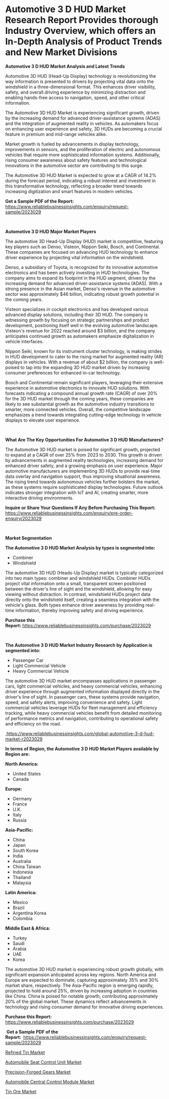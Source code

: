 <p><h1>Automotive 3 D HUD Market Research Report Provides thorough Industry Overview, which offers an In-Depth Analysis of Product Trends and New Market Divisions</h1></p><p><strong>Automotive 3 D HUD Market Analysis and Latest Trends</strong></p>
<p><p>Automotive 3D HUD (Head-Up Display) technology is revolutionizing the way information is presented to drivers by projecting vital data onto the windshield in a three-dimensional format. This enhances driver visibility, safety, and overall driving experience by minimizing distraction and enabling hands-free access to navigation, speed, and other critical information.</p><p>The Automotive 3D HUD Market is experiencing significant growth, driven by the increasing demand for advanced driver-assistance systems (ADAS) and the integration of augmented reality in vehicles. As automakers focus on enhancing user experience and safety, 3D HUDs are becoming a crucial feature in premium and mid-range vehicles alike.</p><p>Market growth is fueled by advancements in display technology, improvements in sensors, and the proliferation of electric and autonomous vehicles that require more sophisticated information systems. Additionally, rising consumer awareness about safety features and technological innovations in the automotive sector are contributing to this surge.</p><p>The Automotive 3D HUD Market is expected to grow at a CAGR of 14.2% during the forecast period, indicating a robust interest and investment in this transformative technology, reflecting a broader trend towards increasing digitization and smart features in modern vehicles.</p></p>
<p><strong>Get a Sample PDF of the Report:&nbsp;</strong> <a href="https://www.reliablebusinessinsights.com/enquiry/request-sample/2023029?utm_campaign=60&utm_medium=2&utm_source=Github&utm_content=ia&utm_term=28102024&utm_id=automotive-3-d-hud">https://www.reliablebusinessinsights.com/enquiry/request-sample/2023029</a></p>
<p>&nbsp;</p>
<p><strong>Automotive 3 D HUD Major Market Players</strong></p>
<p><p>The automotive 3D Head-Up Display (HUD) market is competitive, featuring key players such as Denso, Visteon, Nippon Seiki, Bosch, and Continental. These companies are focused on advancing HUD technology to enhance driver experience by projecting vital information on the windshield.</p><p>Denso, a subsidiary of Toyota, is recognized for its innovative automotive electronics and has been actively investing in HUD technologies. The company aims to expand its footprint in the HUD segment, driven by the increasing demand for advanced driver-assistance systems (ADAS). With a strong presence in the Asian market, Denso's revenue in the automotive sector was approximately $46 billion, indicating robust growth potential in the coming years.</p><p>Visteon specializes in cockpit electronics and has developed various advanced display solutions, including their 3D HUD. The company is witnessing growth by focusing on strategic partnerships and product development, positioning itself well in the evolving automotive landscape. Visteon's revenue for 2022 reached around $3 billion, and the company anticipates continued growth as automakers emphasize digitalization in vehicle interfaces.</p><p>Nippon Seiki, known for its instrument cluster technology, is making strides in HUD development to cater to the rising market for augmented reality (AR) displays in vehicles. With a revenue of about $2 billion, the company is well-poised to tap into the expanding 3D HUD market driven by increasing consumer preferences for enhanced in-car technology.</p><p>Bosch and Continental remain significant players, leveraging their extensive experience in automotive electronics to innovate HUD solutions. With forecasts indicating a compound annual growth rate (CAGR) of over 20% for the 3D HUD market through the coming years, these companies are likely to see substantial growth as the automotive industry transitions to smarter, more connected vehicles. Overall, the competitive landscape emphasizes a trend towards integrating cutting-edge technology in vehicle displays to elevate user experience.</p></p>
<p>&nbsp;</p>
<p><strong>What Are The Key Opportunities For Automotive 3 D HUD Manufacturers?</strong></p>
<p><p>The Automotive 3D HUD market is poised for significant growth, projected to expand at a CAGR of over 25% from 2023 to 2030. This growth is driven by advancements in augmented reality technologies, increasing demand for enhanced driver safety, and a growing emphasis on user experience. Major automotive manufacturers are implementing 3D HUDs to provide real-time data overlay and navigation support, thus improving situational awareness. The rising trend towards autonomous vehicles further bolsters the market, as these systems require sophisticated display technologies. Future outlook indicates stronger integration with IoT and AI, creating smarter, more interactive driving environments.</p></p>
<p><strong>Inquire or Share Your Questions If Any Before Purchasing This Report:</strong> <a href="https://www.reliablebusinessinsights.com/enquiry/pre-order-enquiry/2023029?utm_campaign=60&utm_medium=2&utm_source=Github&utm_content=ia&utm_term=28102024&utm_id=automotive-3-d-hud">https://www.reliablebusinessinsights.com/enquiry/pre-order-enquiry/2023029</a></p>
<p>&nbsp;</p>
<p><strong>Market Segmentation</strong></p>
<p><strong>The Automotive 3 D HUD Market Analysis by types is segmented into:</strong></p>
<p><ul><li>Combiner</li><li>Windshield</li></ul></p>
<p><p>The automotive 3D HUD (Heads-Up Display) market is typically categorized into two main types: combiner and windshield HUDs. Combiner HUDs project vital information onto a small, transparent screen positioned between the driver's line of sight and the windshield, allowing for easy viewing without distraction. In contrast, windshield HUDs project data directly onto the windshield itself, creating a seamless integration with the vehicle's glass. Both types enhance driver awareness by providing real-time information, thereby improving safety and driving experience.</p></p>
<p><strong>Purchase this Report:&nbsp;</strong><a href="https://www.reliablebusinessinsights.com/purchase/2023029?utm_campaign=60&utm_medium=2&utm_source=Github&utm_content=ia&utm_term=28102024&utm_id=automotive-3-d-hud">https://www.reliablebusinessinsights.com/purchase/2023029</a></p>
<p>&nbsp;</p>
<p><strong>The Automotive 3 D HUD Market Industry Research by Application is segmented into:</strong></p>
<p><ul><li>Passenger Car</li><li>Light Commercial Vehicle</li><li>Heavy Commercial Vehicle</li></ul></p>
<p><p>The automotive 3D HUD market encompasses applications in passenger cars, light commercial vehicles, and heavy commercial vehicles, enhancing driver experience through augmented information displayed directly in the driver's line of sight. In passenger cars, these systems provide navigation, speed, and safety alerts, improving convenience and safety. Light commercial vehicles leverage HUDs for fleet management and efficiency tracking, while heavy commercial vehicles benefit from detailed monitoring of performance metrics and navigation, contributing to operational safety and efficiency on the road.</p></p>
<p><a href="https://www.reliablebusinessinsights.com/global-automotive-3-d-hud-market-r2023029?utm_campaign=60&utm_medium=2&utm_source=Github&utm_content=ia&utm_term=28102024&utm_id=automotive-3-d-hud">&nbsp;https://www.reliablebusinessinsights.com/global-automotive-3-d-hud-market-r2023029</a></p>
<p><strong>In terms of Region, the Automotive 3 D HUD Market Players available by Region are:</strong></p>
<p>
    <p> <strong> North America: </strong>
        <ul>
            <li>United States</li>
            <li>Canada</li>
        </ul>
        </p> 
    <p> <strong> Europe: </strong>
        <ul>
            <li>Germany</li>
            <li>France</li>
            <li>U.K.</li>
            <li>Italy</li>
            <li>Russia</li>
        </ul>
        </p> 
    <p> <strong> Asia-Pacific: </strong>
        <ul>
            <li>China</li>
            <li>Japan</li>
            <li>South Korea</li>
            <li>India</li>
            <li>Australia</li>
            <li>China Taiwan</li>
            <li>Indonesia</li>
            <li>Thailand</li>
            <li>Malaysia</li>
        </ul>
        </p> 
    <p> <strong> Latin America: </strong>
        <ul>
            <li>Mexico</li>
            <li>Brazil</li>
            <li>Argentina Korea</li>
            <li>Colombia</li>
        </ul>
        </p> 
    <p> <strong> Middle East & Africa: </strong>
        <ul>
            <li>Turkey</li>
            <li>Saudi</li>
            <li>Arabia</li>
            <li>UAE</li>
            <li>Korea</li>
        </ul>
    </p>
    </p>
<p><p>The automotive 3D HUD market is experiencing robust growth globally, with significant expansion anticipated across key regions. North America and Europe are expected to dominate, capturing approximately 35% and 30% market share, respectively. The Asia-Pacific region is emerging rapidly, projected to hold around 25%, driven by increasing adoption in countries like China. China is poised for notable growth, contributing approximately 20% of the global market. These dynamics reflect advancements in technology and rising consumer demand for innovative driving experiences.</p></p>
<p><strong>Purchase this Report: </strong><a href="https://www.reliablebusinessinsights.com/purchase/2023029?utm_campaign=60&utm_medium=2&utm_source=Github&utm_content=ia&utm_term=28102024&utm_id=automotive-3-d-hud">https://www.reliablebusinessinsights.com/purchase/2023029</a></p>
<p>&nbsp;<strong>Get a Sample PDF of the Report:&nbsp;&nbsp;</strong><a href="https://www.reliablebusinessinsights.com/enquiry/request-sample/2023029?utm_campaign=60&utm_medium=2&utm_source=Github&utm_content=ia&utm_term=28102024&utm_id=automotive-3-d-hud">https://www.reliablebusinessinsights.com/enquiry/request-sample/2023029</a></p>
<p><strong></strong></p>
<p><p><a href="https://medium.com/@danielpfuprb/navigating-the-global-refined-tin-market-landscape-trends-forecasts-and-impact-analysis-2024-e878941fa7a7?utm_campaign=60&utm_medium=2&utm_source=Github&utm_content=ia&utm_term=28102024&utm_id=automotive-3-d-hud">Refined Tin Market</a></p><p><a href="https://github.com/MelgarBasny/Market-Research-Report-List-1/blob/main/automobile-seat-control-unit-market.md?utm_campaign=60&utm_medium=2&utm_source=Github&utm_content=ia&utm_term=28102024&utm_id=automotive-3-d-hud">Automobile Seat Control Unit Market</a></p><p><a href="https://issuu.com/reportprime-2/docs/precision-forged-gears-market-size-_8ea67e4935a989?utm_campaign=60&utm_medium=2&utm_source=Github&utm_content=ia&utm_term=28102024&utm_id=automotive-3-d-hud">Precision-Forged Gears Market</a></p><p><a href="https://github.com/darientvns/Market-Research-Report-List-1/blob/main/automobile-central-control-module-market.md?utm_campaign=60&utm_medium=2&utm_source=Github&utm_content=ia&utm_term=28102024&utm_id=automotive-3-d-hud">Automobile Central Control Module Market</a></p><p><a href="https://medium.com/@rileymgdorcas/tin-ore-market-outlook-complete-industry-analysis-2024-to-2031-13f57cbaab5e?utm_campaign=60&utm_medium=2&utm_source=Github&utm_content=ia&utm_term=28102024&utm_id=automotive-3-d-hud">Tin Ore Market</a></p></p>